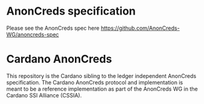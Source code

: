 # AnonCreds specification
Please see the AnonCreds spec here https://github.com/AnonCreds-WG/anoncreds-spec

# Cardano AnonCreds
This repository is the Cardano sibling to the ledger independent AnonCreds specification. The Cardano AnonCreds protocol and implementation is meant to be a reference implementation as part of the AnonCreds WG in the Cardano SSI Alliance (CSSIA).
